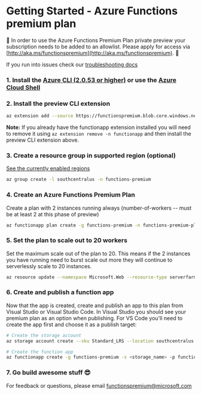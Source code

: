 # Getting Started - Azure Functions premium plan

🚧 In order to use the Azure Functions Premium Plan private preview your subscription needs to be added to an allowlist.  Please apply for access via [http://aka.ms/functionspremium](http://aka.ms/functionspremium). 🚧

If you run into issues check our [troubleshooting docs](./troubleshooting.md)

### 1. Install the [Azure CLI (2.0.53 or higher)](https://docs.microsoft.com/en-us/cli/azure/install-azure-cli?view=azure-cli-latest) or use the [Azure Cloud Shell](https://docs.microsoft.com/en-us/azure/cloud-shell/overview)

### 2. Install the preview CLI extension

```bash
az extension add --source https://functionspremium.blob.core.windows.net/sdk/functionapp-0.0.1-py2.py3-none-any.whl
``` 

**Note:** If you already have the functionapp extension installed you will need to remove it using ```az extension remove -n functionapp``` and then install the preview CLI extension above.


### 3. Create a resource group in supported region (optional)

[See the currently enabled regions](overview.md#regions)

```bash
az group create -l southcentralus -n functions-premium
```

### 4. Create an Azure Functions Premium Plan
Create a plan with 2 instances running always (number-of-workers -- must be at least 2 at this phase of preview)

```bash
az functionapp plan create -g functions-premium -n functions-premium-plan -l southcentralus --number-of-workers 2 --sku EP3
```

### 5. Set the plan to scale out to 20 workers
Set the maximum scale out of the plan to 20.  This means if the 2 instances you have running need to burst scale out more they will continue to serverlessly scale to 20 instances.

```bash
az resource update --namespace Microsoft.Web --resource-type serverfarms -g functions-premium -n functions-premium-plan --set properties.maximumElasticWorkerCount=20
```

### 6. Create and publish a function app
Now that the app is created, create and publish an app to this plan from Visual Studio or Visual Studio Code.  In Visual Studio you should see your premium plan as an option when publishing.  For VS Code you'll need to create the app first and choose it as a publish target:

```bash
# Create the storage account
az storage account create --sku Standard_LRS --location southcentralus -g functions-premium -n <storage_name> 

# Create the function app
az functionapp create -g functions-premium -s <storage_name> -p functions-premium-plan -n <function_app_name>
```

### 7. Go build awesome stuff 😎

For feedback or questions, please email functionspremium@microsoft.com
